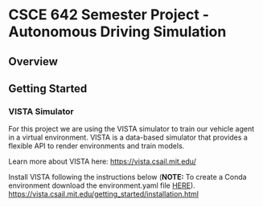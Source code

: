 # CSCE 642 Semester Project - Autonomous Driving Simulation

## Overview

## Getting Started

### VISTA Simulator
For this project we are using the VISTA simulator to train our vehicle agent in a virtual environment. VISTA is a data-based simulator that provides a flexible API to render environments and train models. 

Learn more about VISTA here:
https://vista.csail.mit.edu/ 

Install VISTA following the instructions below (**NOTE:** To create a Conda environment download the environment.yaml file [HERE](https://github.com/vista-simulator/vista/tree/main)).
https://vista.csail.mit.edu/getting_started/installation.html
